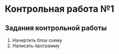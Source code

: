 # Контрольная работа №1

## Задания контрольной работы

1. Начертить блок схему
2. Написать программу

